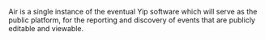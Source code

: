 Air is a single instance of the eventual Yip software which will serve as the public platform, for the reporting and discovery of events that are publicly editable and viewable.